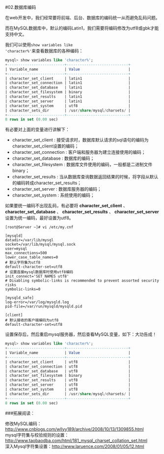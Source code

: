 #02.数据库编码

在web开发中，我们经常要将前端、后台、数据库的编码统一从而避免乱码问题。

而在MySQL数据库中，默认的编码Latin1，我们需要将编码修改为utf8或gbk才能支持中文。

我们可以使用<code>show variables like 'character%'</code>来查看数据库的各种编码：

```sql
mysql> show variables like 'character%';
+--------------------------+----------------------------+
| Variable_name            | Value                      |
+--------------------------+----------------------------+
| character_set_client     | latin1                     |
| character_set_connection | latin1                     |
| character_set_database   | latin1                     |
| character_set_filesystem | binary                     |
| character_set_results    | latin1                     |
| character_set_server     | latin1                     |
| character_set_system     | utf8                       |
| character_sets_dir       | /usr/share/mysql/charsets/ |
+--------------------------+----------------------------+
8 rows in set (0.00 sec)
```

有必要对上面的变量进行讲解下：
* character_set_client : 接受请求时，数据库默认请求的sql语句的编码为character_set_client设置的编码；
* character_set_connection : 客户端和服务器为建立连接使用的编码；
* character_set_database : 数据库的编码；
* character_set_filesystem : 数据库文件使用的编码，一般都是二进制文件binary；
* character_set_results : 当从数据库查询数据返回结果的时候，将字段从默认的编码转成character_set_results；
* character_set_server : 数据库服务器的编码；
* character_set_system : 系统使用的编码；

如果要统一编码不出现乱码，有必要将 **character_set_client** 、 **character_set_database** 、 **character_set_results** 、 **character_set_server** 设置为统一编码，最好设置为utf8。

```shell
[root@Server ~]# vi /etc/my.cnf 

[mysqld]
datadir=/var/lib/mysql
socket=/var/lib/mysql/mysql.sock
user=mysql
max_connections=500
lower_case_table_names=0
# 默认字符集为utf8
default-character-set=utf8
# 设置连接mysql数据库时使用utf8编码
init_connect='SET NAMES utf8'
# Disabling symbolic-links is recommended to prevent assorted security risks
symbolic-links=0

[mysqld_safe]
log-error=/var/log/mysqld.log
pid-file=/var/run/mysqld/mysqld.pid

[client]
# 默认接收的客户端编码为utf8
default-character-set=utf8
```

设置保存后，然后重启mysql服务器，然后查看MySQL变量，如下：大功告成！

```sql
mysql> show variables like 'character%';
+--------------------------+----------------------------+
| Variable_name            | Value                      |
+--------------------------+----------------------------+
| character_set_client     | utf8                       |
| character_set_connection | utf8                       |
| character_set_database   | utf8                       |
| character_set_filesystem | binary                     |
| character_set_results    | utf8                       |
| character_set_server     | utf8                       |
| character_set_system     | utf8                       |
| character_sets_dir       | /usr/share/mysql/charsets/ |
+--------------------------+----------------------------+
8 rows in set (0.00 sec)
```

###拓展阅读：

修改MySQL编码：<a href="http://www.cnblogs.com/wllyy189/archive/2008/10/13/1309855.html" target="_blank">http://www.cnblogs.com/wllyy189/archive/2008/10/13/1309855.html</a><br>
mysql字符集与校验规则的设置：<a href="http://www.taobaodba.com/html/181_mysql_charset_collation_set.html" target="_blank">http://www.taobaodba.com/html/181_mysql_charset_collation_set.html</a><br>
深入Mysql字符集设置：<a href="http://www.laruence.com/2008/01/05/12.html" target="_blank">http://www.laruence.com/2008/01/05/12.html</a>

